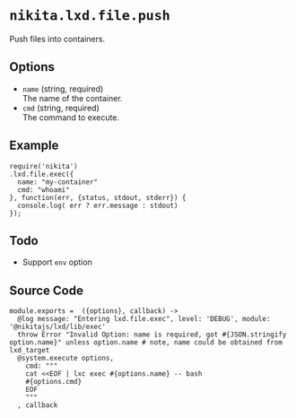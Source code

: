 
# `nikita.lxd.file.push`

Push files into containers.

## Options

* `name` (string, required)   
  The name of the container.
* `cmd` (string, required)   
  The command to execute.

## Example

```
require('nikita')
.lxd.file.exec({
  name: "my-container"
  cmd: "whoami"
}, function(err, {status, stdout, stderr}) {
  console.log( err ? err.message : stdout)
});

```

## Todo

* Support `env` option

## Source Code

    module.exports =  ({options}, callback) ->
      @log message: "Entering lxd.file.exec", level: 'DEBUG', module: '@nikitajs/lxd/lib/exec'
      throw Error "Invalid Option: name is required, got #{JSON.stringify option.name}" unless option.name # note, name could be obtained from lxd_target
      @system.execute options,
        cmd: """
        cat <<EOF | lxc exec #{options.name} -- bash
        #{options.cmd}
        EOF
        """
      , callback
